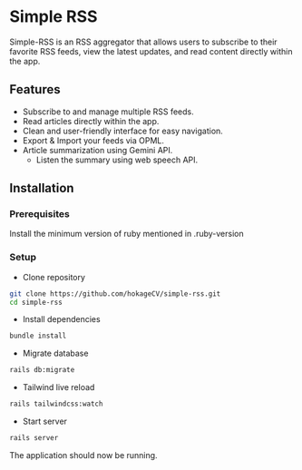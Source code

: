 # Simple RSS

Simple-RSS is an RSS aggregator that allows users to subscribe to their favorite RSS feeds, view the latest updates, and read content directly within the app.

## Features

- Subscribe to and manage multiple RSS feeds.
- Read articles directly within the app.
- Clean and user-friendly interface for easy navigation.
- Export & Import your feeds via OPML.
- Article summarization using Gemini API.
  - Listen the summary using web speech API.

## Installation

### Prerequisites

Install the minimum version of ruby mentioned in .ruby-version

### Setup
- Clone repository
```bash
git clone https://github.com/hokageCV/simple-rss.git
cd simple-rss
```
- Install dependencies
```bash
bundle install
```
- Migrate database
```bash
rails db:migrate
```
- Tailwind live reload
```bash
rails tailwindcss:watch
```
- Start server
```bash
rails server
```

The application should now be running.
